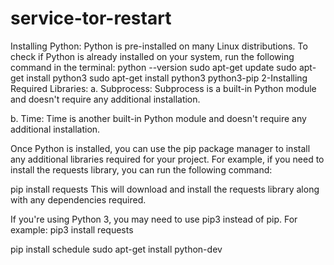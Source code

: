 # service-tor-restart
Installing Python: Python is pre-installed on many Linux distributions. To check if Python is already installed on your system, run the following command in the terminal: 
python --version
sudo apt-get update
sudo apt-get install python3
sudo apt-get install python3 python3-pip
2-Installing Required Libraries:
a. Subprocess: Subprocess is a built-in Python module and doesn't require any additional installation.

b. Time: Time is another built-in Python module and doesn't require any additional installation.

Once Python is installed, you can use the pip package manager to install any additional libraries required for your project. For example, if you need to install the requests library, you can run the following command:

pip install requests
This will download and install the requests library along with any dependencies required.

If you're using Python 3, you may need to use pip3 instead of pip. For example:
pip3 install requests

pip install schedule
sudo apt-get install python-dev


